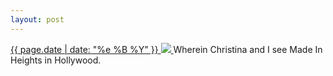 ```yaml
---
layout: post
---
```


<p>
  <a href="/345">
    <time>{{ page.date | date: "%e %B %Y" }}</time>
    <img src="{{ site.assets_url }}/345.jpg">
  </a>
  Wherein Christina and I see Made In Heights in Hollywood.
</p>
